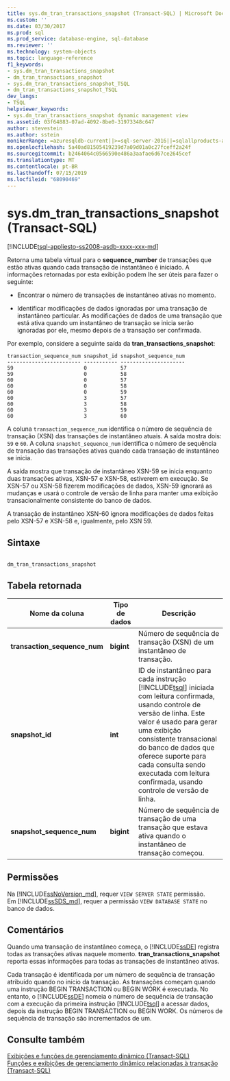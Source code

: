 ```yaml
---
title: sys.dm_tran_transactions_snapshot (Transact-SQL) | Microsoft Docs
ms.custom: ''
ms.date: 03/30/2017
ms.prod: sql
ms.prod_service: database-engine, sql-database
ms.reviewer: ''
ms.technology: system-objects
ms.topic: language-reference
f1_keywords:
- sys.dm_tran_transactions_snapshot
- dm_tran_transactions_snapshot
- sys.dm_tran_transactions_snapshot_TSQL
- dm_tran_transactions_snapshot_TSQL
dev_langs:
- TSQL
helpviewer_keywords:
- sys.dm_tran_transactions_snapshot dynamic management view
ms.assetid: 03f64883-07ad-4092-8be0-31973348c647
author: stevestein
ms.author: sstein
monikerRange: =azuresqldb-current||>=sql-server-2016||=sqlallproducts-allversions||>=sql-server-linux-2017||=azuresqldb-mi-current
ms.openlocfilehash: 5a40ad81505419239d7a09d01a0c27fceff2a24f
ms.sourcegitcommit: b2464064c0566590e486a3aafae6d67ce2645cef
ms.translationtype: MT
ms.contentlocale: pt-BR
ms.lasthandoff: 07/15/2019
ms.locfileid: "68090469"
---
```

# <a name="sysdmtrantransactionssnapshot-transact-sql"></a>sys.dm_tran_transactions_snapshot (Transact-SQL)
[!INCLUDE[tsql-appliesto-ss2008-asdb-xxxx-xxx-md](../../includes/tsql-appliesto-ss2008-asdb-xxxx-xxx-md.md)]

  Retorna uma tabela virtual para o **sequence_number** de transações que estão ativas quando cada transação de instantâneo é iniciado. A informações retornadas por esta exibição podem lhe ser úteis para fazer o seguinte:  
  
-   Encontrar o número de transações de instantâneo ativas no momento.  
  
-   Identificar modificações de dados ignoradas por uma transação de instantâneo particular. As modificações de dados de uma transação que está ativa quando um instantâneo de transação se inicia serão ignoradas por ele, mesmo depois de a transação ser confirmada.  
  
 Por exemplo, considere a seguinte saída da **tran_transactions_snapshot**:  
  
```  
transaction_sequence_num snapshot_id snapshot_sequence_num  
------------------------ ----------- ---------------------  
59                       0           57  
59                       0           58  
60                       0           57  
60                       0           58  
60                       0           59  
60                       3           57  
60                       3           58  
60                       3           59  
60                       3           60  
```  
  
 A coluna `transaction_sequence_num` identifica o número de sequência de transação (XSN) das transações de instantâneo atuais. A saída mostra dois: `59` e `60`. A coluna `snapshot_sequence_num` identifica o número de sequência de transação das transações ativas quando cada transação de instantâneo se inicia.  
  
 A saída mostra que transação de instantâneo XSN-59 se inicia enquanto duas transações ativas, XSN-57 e XSN-58, estiverem em execução. Se XSN-57 ou XSN-58 fizerem modificações de dados, XSN-59 ignorará as mudanças e usará o controle de versão de linha para manter uma exibição transacionalmente consistente do banco de dados.  
  
 A transação de instantâneo XSN-60 ignora modificações de dados feitas pelo XSN-57 e XSN-58 e, igualmente, pelo XSN 59.  
  
## <a name="syntax"></a>Sintaxe  
  
```  
  
dm_tran_transactions_snapshot  
```  
  
## <a name="table-returned"></a>Tabela retornada  
  
|Nome da coluna|Tipo de dados|Descrição|  
|-----------------|---------------|-----------------|  
|**transaction_sequence_num**|**bigint**|Número de sequência de transação (XSN) de um instantâneo de transação.|  
|**snapshot_id**|**int**|ID de instantâneo para cada instrução [!INCLUDE[tsql](../../includes/tsql-md.md)] iniciada com leitura confirmada, usando controle de versão de linha. Este valor é usado para gerar uma exibição consistente transacional do banco de dados que oferece suporte para cada consulta sendo executada com leitura confirmada, usando controle de versão de linha.|  
|**snapshot_sequence_num**|**bigint**|Número de sequência de transação de uma transação que estava ativa quando o instantâneo de transação começou.|  
  
## <a name="permissions"></a>Permissões

Na [!INCLUDE[ssNoVersion_md](../../includes/ssnoversion-md.md)], requer `VIEW SERVER STATE` permissão.   
Em [!INCLUDE[ssSDS_md](../../includes/sssds-md.md)], requer a permissão `VIEW DATABASE STATE` no banco de dados.   
  
## <a name="remarks"></a>Comentários  
 Quando uma transação de instantâneo começa, o [!INCLUDE[ssDE](../../includes/ssde-md.md)] registra todas as transações ativas naquele momento. **tran_transactions_snapshot** reporta essas informações para todas as transações de instantâneo ativas.  
  
 Cada transação é identificada por um número de sequência de transação atribuído quando no início da transação. As transações começam quando uma instrução BEGIN TRANSACTION ou BEGIN WORK é executada. No entanto, o [!INCLUDE[ssDE](../../includes/ssde-md.md)] nomeia o número de sequência de transação com a execução da primeira instrução [!INCLUDE[tsql](../../includes/tsql-md.md)] a acessar dados, depois da instrução BEGIN TRANSACTION ou BEGIN WORK. Os números de sequência de transação são incrementados de um.  
  
## <a name="see-also"></a>Consulte também  
 [Exibições e funções de gerenciamento dinâmico &#40;Transact-SQL&#41;](~/relational-databases/system-dynamic-management-views/system-dynamic-management-views.md)   
 [Funções e exibições de gerenciamento dinâmico relacionadas à transação &#40;Transact-SQL&#41;](../../relational-databases/system-dynamic-management-views/transaction-related-dynamic-management-views-and-functions-transact-sql.md)  
  
  

